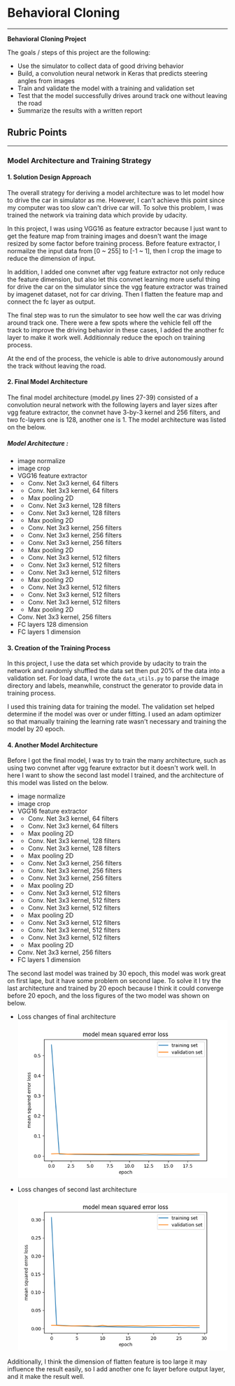 # **Behavioral Cloning** 


---

**Behavioral Cloning Project**

The goals / steps of this project are the following:
* Use the simulator to collect data of good driving behavior
* Build, a convolution neural network in Keras that predicts steering angles from images
* Train and validate the model with a training and validation set
* Test that the model successfully drives around track one without leaving the road
* Summarize the results with a written report


[//]: # (Image References)

[image1]: ./figure_1.png "loss of final architecture"
[image2]: ./figure_2.png "loss of second last architecture"

## Rubric Points


---

### Model Architecture and Training Strategy

#### 1. Solution Design Approach

The overall strategy for deriving a model architecture was to let model how to drive the car in simulator as me. However, I can't achieve this point since my computer was too slow can't drive car will. To solve this problem, I was trained the network via training data which provide by udacity.

In this project, I was using VGG16 as feature extractor because I just want to get the feature map from training images and doesn't want the image resized by some factor before training process. Before feature extractor, I normailze the input data from [0 ~ 255] to [-1 ~ 1], then I crop the image to reduce the dimension of input.

In addition, I added one convnet after vgg feature extractor not only reduce the feature dimension, but also let this convnet learning more useful thing for drive the car on the simulator since the vgg feature extractor was trained by imagenet dataset, not for car driving. Then I flatten the feature map and connect the fc layer as output.

The final step was to run the simulator to see how well the car was driving around track one. There were a few spots where the vehicle fell off the track to improve the driving behavior in these cases, I added the another fc layer to make it work well. Additionnaly reduce the epoch on training process.

At the end of the process, the vehicle is able to drive autonomously around the track without leaving the road.

#### 2. Final Model Architecture

The final model architecture (model.py lines 27-39) consisted of a convolution neural network with the following layers and layer sizes after vgg feature extractor, the convnet have 3-by-3 kernel and 256 filters, and two fc-layers one is 128, another one is 1. The model architecture was listed on the below.

##### Model Architecture :

* image normalize
* image crop
* VGG16 feature extractor
* * Conv. Net 3x3 kernel, 64 filters
* * Conv. Net 3x3 kernel, 64 filters
* * Max pooling 2D
* * Conv. Net 3x3 kernel, 128 filters
* * Conv. Net 3x3 kernel, 128 filters
* * Max pooling 2D
* * Conv. Net 3x3 kernel, 256 filters
* * Conv. Net 3x3 kernel, 256 filters
* * Conv. Net 3x3 kernel, 256 filters
* * Max pooling 2D
* * Conv. Net 3x3 kernel, 512 filters
* * Conv. Net 3x3 kernel, 512 filters
* * Conv. Net 3x3 kernel, 512 filters
* * Max pooling 2D
* * Conv. Net 3x3 kernel, 512 filters
* * Conv. Net 3x3 kernel, 512 filters
* * Conv. Net 3x3 kernel, 512 filters
* * Max pooling 2D
* Conv. Net 3x3 kernel, 256 filters
* FC layers 128 dimension
* FC layers 1 dimension


#### 3. Creation of the Training Process

In this project, I use the data set which provide by udacity to train the network and randomly shuffled the data set then put 20% of the data into a validation set. For load data, I wrote the `data_utils.py` to parse the image directory and labels, meanwhile, construct the generator to provide data in training process.

I used this training data for training the model. The validation set helped determine if the model was over or under fitting. I used an adam optimizer so that manually training the learning rate wasn't necessary and training the model by 20 epoch.

#### 4. Another Model Architecture

Before I got the final model, I was try to train the many architecture, such as using two convnet after vgg fearure extractor but it doesn't work well. In here I want to show the second last model I trained, and the architecture of this model was listed on the below.
* image normalize
* image crop
* VGG16 feature extractor
* * Conv. Net 3x3 kernel, 64 filters
* * Conv. Net 3x3 kernel, 64 filters
* * Max pooling 2D
* * Conv. Net 3x3 kernel, 128 filters
* * Conv. Net 3x3 kernel, 128 filters
* * Max pooling 2D
* * Conv. Net 3x3 kernel, 256 filters
* * Conv. Net 3x3 kernel, 256 filters
* * Conv. Net 3x3 kernel, 256 filters
* * Max pooling 2D
* * Conv. Net 3x3 kernel, 512 filters
* * Conv. Net 3x3 kernel, 512 filters
* * Conv. Net 3x3 kernel, 512 filters
* * Max pooling 2D
* * Conv. Net 3x3 kernel, 512 filters
* * Conv. Net 3x3 kernel, 512 filters
* * Conv. Net 3x3 kernel, 512 filters
* * Max pooling 2D
* Conv. Net 3x3 kernel, 256 filters
* FC layers 1 dimension

The second last model was trained by 30 epoch, this model was work great on first lape, but it have some problem on second lape. To solve it I try the last architecture and trained by 20 epoch because I think it could converge before 20 epoch, and the loss figures of the two model was shown on below.

* Loss changes of final architecture
![alt text][image1]

* Loss changes of second last architecture
![alt text][image2]

Additionally, I think the dimension of flatten feature is too large it may influence the result easily, so I add another one fc layer before output layer, and it make the result well.